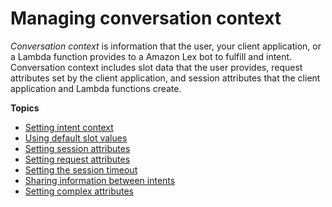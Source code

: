 # Managing conversation context<a name="using-contexts"></a>

*Conversation context* is information that the user, your client application, or a Lambda function provides to a Amazon Lex bot to fulfill and intent\. Conversation context includes slot data that the user provides, request attributes set by the client application, and session attributes that the client application and Lambda functions create\.

**Topics**
+ [Setting intent context](context-mgmt-active-context.md)
+ [Using default slot values](context-mgmt-default.md)
+ [Setting session attributes](context-mgmt-session-attribs.md)
+ [Setting request attributes](context-mgmt-request-attribs.md)
+ [Setting the session timeout](context-mgmt-session-timeout.md)
+ [Sharing information between intents](context-mgmt-cross-intent.md)
+ [Setting complex attributes](context-mgmt-complex-attributes.md)